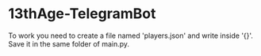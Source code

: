 # 13thAge-TelegramBot
To work you need to create a file named 'players.json' and write inside '{}'. Save it in the same folder of main.py.